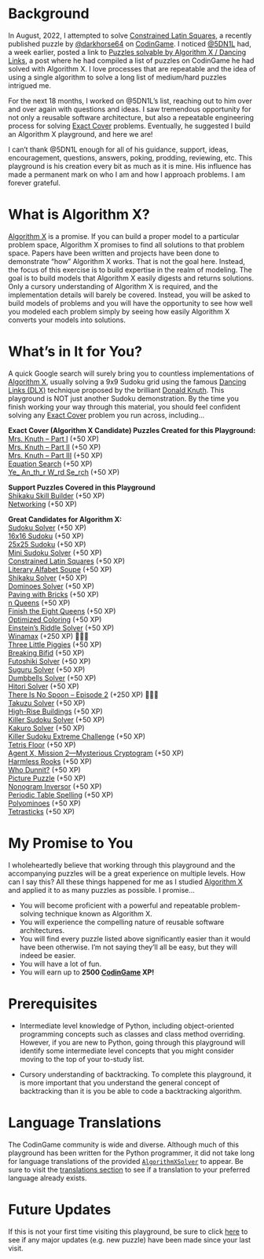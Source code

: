 # Background

In August, 2022, I attempted to solve [Constrained Latin Squares](constrained-latin-squares), a recently published puzzle by [@darkhorse64]( https://www.codingame.com/profile/c9ebe76a83b33730956eda0534d6cad86053292) on [CodinGame](https://www.codingame.com/home). I noticed [@5DN1L]( https://www.codingame.com/profile/bbb8f47ea4601179303c20acdbf5fb6c1904782) had, a week earlier, posted a link to [Puzzles solvable by Algorithm X / Dancing Links](https://www.codingame.com/forum/t/puzzles-solvable-by-algorithm-x-dancing-links/196871), a post where he had compiled a list of puzzles on CodinGame he had solved with Algorithm X. I love processes that are repeatable and the idea of using a single algorithm to solve a long list of medium/hard puzzles intrigued me.

For the next 18 months, I worked on @5DN1L’s list, reaching out to him over and over again with questions and ideas. I saw tremendous opportunity for not only a reusable software architecture, but also a repeatable engineering process for solving [Exact Cover]( https://en.wikipedia.org/wiki/Exact_cover) problems. Eventually, he suggested I build an Algorithm X playground, and here we are!

I can’t thank @5DN1L enough for all of his guidance, support, ideas, encouragement, questions, answers, poking, prodding, reviewing, etc. This playground is his creation every bit as much as it is mine. His influence has made a permanent mark on who I am and how I approach problems. I am forever grateful.
 
# What is Algorithm X?

[Algorithm X]( https://en.wikipedia.org/wiki/Knuth%27s_Algorithm_X) is a promise. If you can build a proper model to a particular problem space, Algorithm X promises to find all solutions to that problem space. Papers have been written and projects have been done to demonstrate “how” Algorithm X works. That is not the goal here. Instead, the focus of this exercise is to build expertise in the realm of modeling. The goal is to build models that Algorithm X easily digests and returns solutions. Only a cursory understanding of Algorithm X is required, and the implementation details will barely be covered. Instead, you will be asked to build models of problems and you will have the opportunity to see how well you modeled each problem simply by seeing how easily Algorithm X converts your models into solutions.

# What’s in It for You?

A quick Google search will surely bring you to countless implementations of [Algorithm X]( https://en.wikipedia.org/wiki/Knuth%27s_Algorithm_X), usually solving a 9x9 Sudoku grid using the famous [Dancing Links (DLX)]( https://en.wikipedia.org/wiki/Dancing_Links) technique proposed by the brilliant [Donald Knuth]( https://www-cs-faculty.stanford.edu/~knuth/). This playground is NOT just another Sudoku demonstration. By the time you finish working your way through this material, you should feel confident solving any [Exact Cover]( https://en.wikipedia.org/wiki/Exact_cover) problem you run across, including…

__Exact Cover (Algorithm X Candidate) Puzzles Created for this Playground:__
<BR>[Mrs. Knuth – Part I](mrs--knuth) (+50 XP)
<BR>[Mrs. Knuth – Part II](mrs--knuth---part-ii) (+50 XP)
<BR>[Mrs. Knuth – Part III](ella-wants-more-lessons) (+50 XP)
<BR>[Equation Search](equation-search) (+50 XP)
<BR>[Ye_ An_th_r W_rd Se_rch](ye_-an_th_r-w_rd-se_rch) (+50 XP)

__Support Puzzles Covered in this Playground__
<BR>[Shikaku Skill Builder](shikaku-skill-builder) (+50 XP)
<BR>[Networking](reducing-sets-of-events) (+50 XP)

__Great Candidates for Algorithm X:__
<BR>[Sudoku Solver](sudoku-solver) (+50 XP)
<BR>[16x16 Sudoku](16x16-sudoku) (+50 XP)
<BR>[25x25 Sudoku](25x25-sudoku) (+50 XP)
<BR>[Mini Sudoku Solver](mini-sudoku-solver) (+50 XP)
<BR>[Constrained Latin Squares](constrained-latin-squares) (+50 XP)
<BR>[Literary Alfabet Soupe](literary-alfabet-soupe) (+50 XP)
<BR>[Shikaku Solver](shikaku-solver) (+50 XP)
<BR>[Dominoes Solver](dominoes-solver) (+50 XP)
<BR>[Paving with Bricks](paving-with-bricks) (+50 XP)
<BR>[n Queens](n-queens) (+50 XP)
<BR>[Finish the Eight Queens](finish-the-eight-queens) (+50 XP)
<BR>[Optimized Coloring](optimized-coloring) (+50 XP)
<BR>[Einstein’s Riddle Solver](einsteins-riddle-solver) (+50 XP)
<BR>[Winamax](winamax-sponsored-contest) (+250 XP) 🚀🚀🚀
<BR>[Three Little Piggies](three-little-piggies) (+50 XP)
<BR>[Breaking Bifid](breaking-bifid) (+50 XP)
<BR>[Futoshiki Solver](futoshiki-solver) (+50 XP)
<BR>[Suguru Solver](suguru-solver) (+50 XP)
<BR>[Dumbbells Solver](dumbbells-solver) (+50 XP)
<BR>[Hitori Solver](hitori-solver) (+50 XP)
<BR>[There Is No Spoon – Episode 2](there-is-no-spoon---episode-2) (+250 XP) 🚀🚀🚀
<BR>[Takuzu Solver](takuzu-solver) (+50 XP)
<BR>[High-Rise Buildings](high-rise-buildings) (+50 XP)
<BR>[Killer Sudoku Solver](killer-sudoku-solver) (+50 XP)
<BR>[Kakuro Solver](kakuro-solver) (+50 XP)
<BR>[Killer Sudoku Extreme Challenge](killer-sudoku-extreme-challenge) (+50 XP)
<BR>[Tetris Floor](tetris-floor) (+50 XP)
<BR>[Agent X, Mission 2—Mysterious Cryptogram](agent-x-mission-2) (+50 XP)
<BR>[Harmless Rooks](harmless-rooks) (+50 XP)
<BR>[Who Dunnit?](who-dunnit) (+50 XP)
<BR>[Picture Puzzle](picture-puzzle) (+50 XP)
<BR>[Nonogram Inversor](nonogram-inversor) (+50 XP)
<BR>[Periodic Table Spelling](periodic-table-spelling) (+50 XP)
<BR>[Polyominoes](polyominoes) (+50 XP)
<BR>[Tetrasticks](tetrasticks) (+50 XP)


# My Promise to You

I wholeheartedly believe that working through this playground and the accompanying puzzles will be a great experience on multiple levels. How can I say this? All these things happened for me as I studied [Algorithm X]( https://en.wikipedia.org/wiki/Knuth%27s_Algorithm_X) and applied it to as many puzzles as possible. I promise…

* You will become proficient with a powerful and repeatable problem-solving technique known as Algorithm X.
* You will experience the compelling nature of reusable software architectures.
* You will find every puzzle listed above significantly easier than it would have been otherwise. I’m not saying they’ll all be easy, but they will indeed be easier.
* You will have a lot of fun.
* You will earn up to __2500 [CodinGame](https://www.codingame.com) XP!__

# Prerequisites

* Intermediate level knowledge of Python, including object-oriented programming concepts such as classes and class method overriding. However, if you are new to Python, going through this playground will identify some intermediate level concepts that you might consider moving to the top of your to-study list.

* Cursory understanding of backtracking. To complete this playground, it is more important that you understand the general concept of backtracking than it is you be able to code a backtracking algorithm.

# Language Translations

The CodinGame community is wide and diverse. Although much of this playground has been written for the Python programmer, it did not take long for language translations of the provided [`AlgorithmXSolver`](the-algorithmxsolver) to appear. Be sure to visit the [translations section](overview) to see if a translation to your preferred language already exists.

# Future Updates

If this is not your first time visiting this playground, be sure to click [here](revision-history) to see if any major updates (e.g. new puzzle) have been made since your last visit.
